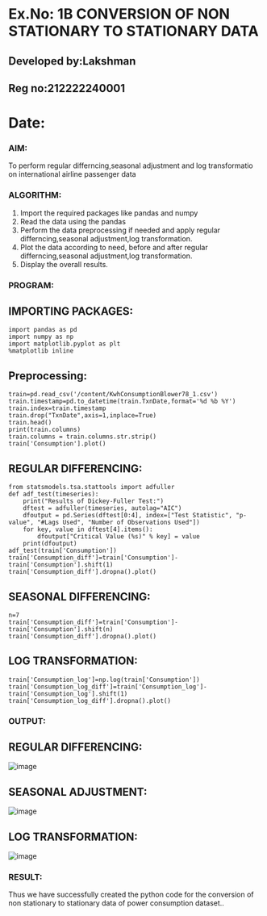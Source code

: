 # Ex.No: 1B                     CONVERSION OF NON STATIONARY TO STATIONARY DATA

## Developed by:Lakshman
## Reg no:212222240001
# Date: 

### AIM:
To perform regular differncing,seasonal adjustment and log transformatio on international airline passenger data
### ALGORITHM:
1. Import the required packages like pandas and numpy
2. Read the data using the pandas
3. Perform the data preprocessing if needed and apply regular differncing,seasonal adjustment,log transformation.
4. Plot the data according to need, before and after regular differncing,seasonal adjustment,log transformation.
5. Display the overall results.
### PROGRAM:
## IMPORTING PACKAGES:

~~~
import pandas as pd
import numpy as np
import matplotlib.pyplot as plt
%matplotlib inline
~~~

## Preprocessing:
~~~
train=pd.read_csv('/content/KwhConsumptionBlower78_1.csv')
train.timestamp=pd.to_datetime(train.TxnDate,format='%d %b %Y')
train.index=train.timestamp
train.drop("TxnDate",axis=1,inplace=True)
train.head()
print(train.columns)
train.columns = train.columns.str.strip()
train['Consumption'].plot()
~~~

## REGULAR DIFFERENCING:

~~~
from statsmodels.tsa.stattools import adfuller
def adf_test(timeseries):
    print("Results of Dickey-Fuller Test:")
    dftest = adfuller(timeseries, autolag="AIC")
    dfoutput = pd.Series(dftest[0:4], index=["Test Statistic", "p-value", "#Lags Used", "Number of Observations Used"])
    for key, value in dftest[4].items():
        dfoutput["Critical Value (%s)" % key] = value
    print(dfoutput)
adf_test(train['Consumption'])
train['Consumption_diff']=train['Consumption']-train['Consumption'].shift(1)
train['Consumption_diff'].dropna().plot()
~~~

## SEASONAL DIFFERENCING:

~~~
n=7
train['Consumption_diff']=train['Consumption']-train['Consumption'].shift(n)
train['Consumption_diff'].dropna().plot()
~~~

## LOG TRANSFORMATION:

~~~
train['Consumption_log']=np.log(train['Consumption'])
train['Consumption_log_diff']=train['Consumption_log']-train['Consumption_log'].shift(1)
train['Consumption_log_diff'].dropna().plot()
~~~

### OUTPUT:

## REGULAR DIFFERENCING:

![image](https://github.com/user-attachments/assets/181e5037-3591-457a-8fbc-f0949ad7bc45)

## SEASONAL ADJUSTMENT:

![image](https://github.com/user-attachments/assets/7b310c67-6c8d-41b8-9079-1d63f380ad5a)

## LOG TRANSFORMATION:

![image](https://github.com/user-attachments/assets/c7bd2e6b-c834-4a84-9c5d-d7f691ed13c3)

### RESULT:
Thus we have successfully created the python code for the conversion of non stationary to stationary data of power consumption dataset..

